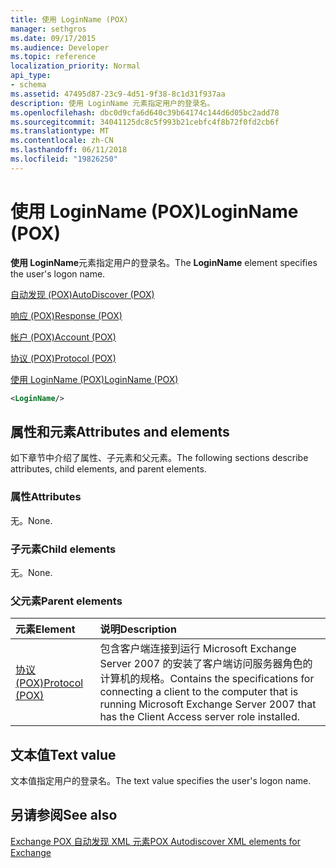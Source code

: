 ```yaml
---
title: 使用 LoginName (POX)
manager: sethgros
ms.date: 09/17/2015
ms.audience: Developer
ms.topic: reference
localization_priority: Normal
api_type:
- schema
ms.assetid: 47495d87-23c9-4d51-9f38-8c1d31f937aa
description: 使用 LoginName 元素指定用户的登录名。
ms.openlocfilehash: dbc0d9cfa6d640c39b64174c144d6d05bc2add78
ms.sourcegitcommit: 34041125dc8c5f993b21cebfc4f8b72f0fd2cb6f
ms.translationtype: MT
ms.contentlocale: zh-CN
ms.lasthandoff: 06/11/2018
ms.locfileid: "19826250"
---
```

# <a name="loginname-pox"></a><span data-ttu-id="281e8-103">使用 LoginName (POX)</span><span class="sxs-lookup"><span data-stu-id="281e8-103">LoginName (POX)</span></span>

<span data-ttu-id="281e8-104">**使用 LoginName**元素指定用户的登录名。</span><span class="sxs-lookup"><span data-stu-id="281e8-104">The **LoginName** element specifies the user's logon name.</span></span> 
  
[<span data-ttu-id="281e8-105">自动发现 (POX)</span><span class="sxs-lookup"><span data-stu-id="281e8-105">AutoDiscover (POX)</span></span>](autodiscover-pox.md)
  
[<span data-ttu-id="281e8-106">响应 (POX)</span><span class="sxs-lookup"><span data-stu-id="281e8-106">Response (POX)</span></span>](response-pox.md)
  
[<span data-ttu-id="281e8-107">帐户 (POX)</span><span class="sxs-lookup"><span data-stu-id="281e8-107">Account (POX)</span></span>](account-pox.md)
  
[<span data-ttu-id="281e8-108">协议 (POX)</span><span class="sxs-lookup"><span data-stu-id="281e8-108">Protocol (POX)</span></span>](protocol-pox.md)
  
[<span data-ttu-id="281e8-109">使用 LoginName (POX)</span><span class="sxs-lookup"><span data-stu-id="281e8-109">LoginName (POX)</span></span>](loginname-pox.md)
  
```xml
<LoginName/>
```

## <a name="attributes-and-elements"></a><span data-ttu-id="281e8-110">属性和元素</span><span class="sxs-lookup"><span data-stu-id="281e8-110">Attributes and elements</span></span>

<span data-ttu-id="281e8-111">如下章节中介绍了属性、子元素和父元素。</span><span class="sxs-lookup"><span data-stu-id="281e8-111">The following sections describe attributes, child elements, and parent elements.</span></span>
  
### <a name="attributes"></a><span data-ttu-id="281e8-112">属性</span><span class="sxs-lookup"><span data-stu-id="281e8-112">Attributes</span></span>

<span data-ttu-id="281e8-113">无。</span><span class="sxs-lookup"><span data-stu-id="281e8-113">None.</span></span>
  
### <a name="child-elements"></a><span data-ttu-id="281e8-114">子元素</span><span class="sxs-lookup"><span data-stu-id="281e8-114">Child elements</span></span>

<span data-ttu-id="281e8-115">无。</span><span class="sxs-lookup"><span data-stu-id="281e8-115">None.</span></span>
  
### <a name="parent-elements"></a><span data-ttu-id="281e8-116">父元素</span><span class="sxs-lookup"><span data-stu-id="281e8-116">Parent elements</span></span>

|<span data-ttu-id="281e8-117">**元素**</span><span class="sxs-lookup"><span data-stu-id="281e8-117">**Element**</span></span>|<span data-ttu-id="281e8-118">**说明**</span><span class="sxs-lookup"><span data-stu-id="281e8-118">**Description**</span></span>|
|:-----|:-----|
|[<span data-ttu-id="281e8-119">协议 (POX)</span><span class="sxs-lookup"><span data-stu-id="281e8-119">Protocol (POX)</span></span>](protocol-pox.md) <br/> |<span data-ttu-id="281e8-120">包含客户端连接到运行 Microsoft Exchange Server 2007 的安装了客户端访问服务器角色的计算机的规格。</span><span class="sxs-lookup"><span data-stu-id="281e8-120">Contains the specifications for connecting a client to the computer that is running Microsoft Exchange Server 2007 that has the Client Access server role installed.</span></span>  <br/> |
   
## <a name="text-value"></a><span data-ttu-id="281e8-121">文本值</span><span class="sxs-lookup"><span data-stu-id="281e8-121">Text value</span></span>

<span data-ttu-id="281e8-122">文本值指定用户的登录名。</span><span class="sxs-lookup"><span data-stu-id="281e8-122">The text value specifies the user's logon name.</span></span>
  
## <a name="see-also"></a><span data-ttu-id="281e8-123">另请参阅</span><span class="sxs-lookup"><span data-stu-id="281e8-123">See also</span></span>



[<span data-ttu-id="281e8-124">Exchange POX 自动发现 XML 元素</span><span class="sxs-lookup"><span data-stu-id="281e8-124">POX Autodiscover XML elements for Exchange</span></span>](pox-autodiscover-xml-elements-for-exchange.md)

